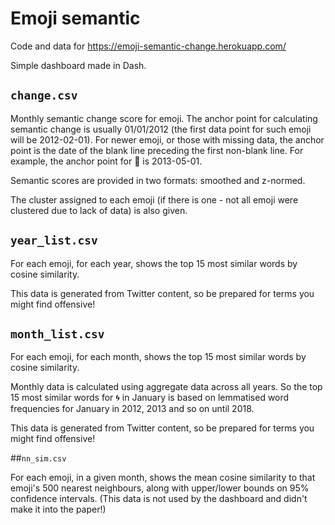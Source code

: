 # Emoji semantic

Code and data for https://emoji-semantic-change.herokuapp.com/

Simple dashboard made in Dash.

## `change.csv`

Monthly semantic change score for emoji. The anchor point for calculating semantic change is usually 01/01/2012 (the first data point for such emoji will be 2012-02-01). For newer emoji, or those with missing data, the anchor point is the date of the blank line preceding the first non-blank line. For example, the anchor point for 🌼 is 2013-05-01.

Semantic scores are provided in two formats: smoothed and z-normed.

The cluster assigned to each emoji (if there is one - not all emoji were clustered due to lack of data) is also given.

## `year_list.csv`

For each emoji, for each year, shows the top 15 most similar words by cosine similarity.

This data is generated from Twitter content, so be prepared for terms you might find offensive!

## `month_list.csv`

For each emoji, for each month, shows the top 15 most similar words by cosine similarity.

Monthly data is calculated using aggregate data across all years. So the top 15 most similar words for 🌀 in January is based on lemmatised word frequencies for January in 2012, 2013 and so on until 2018.

This data is generated from Twitter content, so be prepared for terms you might find offensive!

##`nn_sim.csv`

For each emoji, in a given month, shows the mean cosine similarity to that emoji's 500 nearest neighbours, along with upper/lower bounds on 95% confidence intervals. (This data is not used by the dashboard and didn't make it into the paper!)
